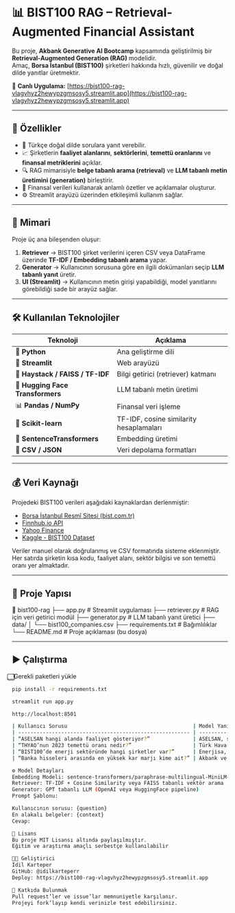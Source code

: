# 📊 BIST100 RAG – Retrieval-Augmented Financial Assistant

Bu proje, **Akbank Generative AI Bootcamp** kapsamında geliştirilmiş bir **Retrieval-Augmented Generation (RAG)** modelidir.  
Amaç, **Borsa İstanbul (BIST100)** şirketleri hakkında hızlı, güvenilir ve doğal dilde yanıtlar üretmektir.

🔗 **Canlı Uygulama:** [https://bist100-rag-vlagvhyz2hewypzgmsosy5.streamlit.app](https://bist100-rag-vlagvhyz2hewypzgmsosy5.streamlit.app)

---

## 🚀 Özellikler

- 💬 Türkçe doğal dilde sorulara yanıt verebilir.  
- 📈 Şirketlerin **faaliyet alanlarını**, **sektörlerini**, **temettü oranlarını** ve **finansal metriklerini** açıklar.  
- 🔍 RAG mimarisiyle **belge tabanlı arama (retrieval)** ve **LLM tabanlı metin üretimini (generation)** birleştirir.  
- 🧠 Finansal verileri kullanarak anlamlı özetler ve açıklamalar oluşturur.  
- ⚙️ Streamlit arayüzü üzerinden etkileşimli kullanım sağlar.

---

## 🧩 Mimari

Proje üç ana bileşenden oluşur:

1. **Retriever** → BIST100 şirket verilerini içeren CSV veya DataFrame üzerinde **TF-IDF / Embedding tabanlı arama** yapar.  
2. **Generator** → Kullanıcının sorusuna göre en ilgili dokümanları seçip **LLM tabanlı yanıt** üretir.  
3. **UI (Streamlit)** → Kullanıcının metin girişi yapabildiği, model yanıtlarını görebildiği sade bir arayüz sağlar.

---

## 🛠️ Kullanılan Teknolojiler

| Teknoloji | Açıklama |
|------------|-----------|
| 🐍 **Python** | Ana geliştirme dili |
| 💬 **Streamlit** | Web arayüzü |
| 🔎 **Haystack / FAISS / TF-IDF** | Bilgi getirici (retriever) katmanı |
| 🤖 **Hugging Face Transformers** | LLM tabanlı metin üretimi |
| 📊 **Pandas / NumPy** | Finansal veri işleme |
| 🧮 **Scikit-learn** | TF-IDF, cosine similarity hesaplamaları |
| 🧠 **SentenceTransformers** | Embedding üretimi |
| 💾 **CSV / JSON** | Veri depolama formatları |

---

## 💰 Veri Kaynağı

Projedeki BIST100 verileri aşağıdaki kaynaklardan derlenmiştir:

- [Borsa İstanbul Resmî Sitesi (bist.com.tr)](https://www.borsaistanbul.com)
- [Finnhub.io API](https://finnhub.io)
- [Yahoo Finance](https://finance.yahoo.com)
- [Kaggle - BIST100 Dataset](https://www.kaggle.com)

Veriler manuel olarak doğrulanmış ve CSV formatında sisteme eklenmiştir.  
Her satırda şirketin kısa kodu, faaliyet alanı, sektör bilgisi ve son temettü oranı yer almaktadır.

---

## 📂 Proje Yapısı

📁 bist100-rag
├── app.py # Streamlit uygulaması
├── retriever.py # RAG için veri getirici modül
├── generator.py # LLM tabanlı yanıt üretici
├── data/
│ └── bist100_companies.csv
├── requirements.txt # Bağımlılıklar
└── README.md # Proje açıklaması (bu dosya)


---

## ▶️ Çalıştırma

⃣ Gerekli paketleri yükle
```bash
pip install -r requirements.txt

streamlit run app.py

http://localhost:8501

| Kullanıcı Sorusu                                         | Model Yanıtı (örnek)                                                        |
| -------------------------------------------------------- | --------------------------------------------------------------------------- |
| “ASELSAN hangi alanda faaliyet gösteriyor?”              | ASELSAN, savunma sanayi ve elektronik sistemler alanında faaliyet gösterir. |
| “THYAO’nun 2023 temettü oranı nedir?”                    | Türk Hava Yolları, 2023 yılında %12,5 temettü dağıtmıştır.                  |
| “BIST100’de enerji sektöründe hangi şirketler var?”      | Enerjisa, Aksa Enerji, Zorlu Enerji gibi şirketler listelenir.              |
| “Banka hisseleri arasında en yüksek kar marjı kime ait?” | Akbank ve Garanti BBVA öne çıkmaktadır.                                     |

⚙️ Model Detayları
Embedding Modeli: sentence-transformers/paraphrase-multilingual-MiniLM-L12-v2
Retriever: TF-IDF + Cosine Similarity veya FAISS tabanlı vektör arama
Generator: GPT tabanlı LLM (OpenAI veya HuggingFace pipeline)
Prompt Şablonu:

Kullanıcının sorusu: {question}
En alakalı belgeler: {context}
Cevap: 

🧾 Lisans
Bu proje MIT Lisansı altında paylaşılmıştır.
Eğitim ve araştırma amaçlı serbestçe kullanılabilir

👩‍💻 Geliştirici
İdil Karteper
GitHub: @idilkarteperr
Deploy: https://bist100-rag-vlagvhyz2hewypzgmsosy5.streamlit.app

🌟 Katkıda Bulunmak
Pull request’ler ve issue’lar memnuniyetle karşılanır.
Projeyi fork’layıp kendi verinizle test edebilirsiniz.


